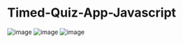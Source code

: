 # Timed-Quiz-App-Javascript
![image](https://user-images.githubusercontent.com/78591597/161847221-d2f1f1ec-e555-4ccd-ab1c-d75113d34a3e.png)
![image](https://user-images.githubusercontent.com/78591597/161847296-00c3f1e4-bccd-4b1d-9941-00c2453799fd.png)
![image](https://user-images.githubusercontent.com/78591597/161847572-ff255fc9-bb70-49a2-86be-bd03a410a06e.png)
